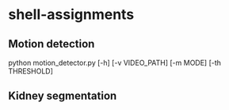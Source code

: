 # shell-assignments

## Motion detection

python motion_detector.py [-h] [-v VIDEO_PATH] [-m MODE] [-th THRESHOLD]

## Kidney segmentation 

